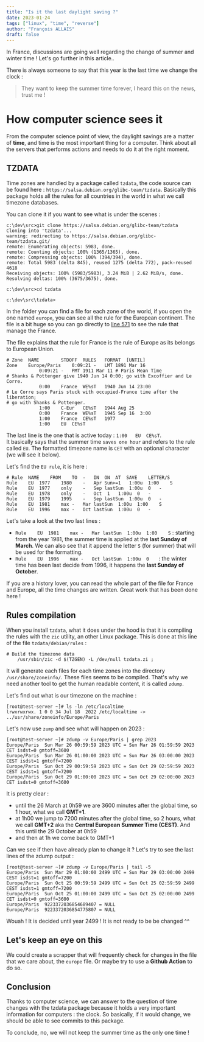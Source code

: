 ```yaml
---
title: "Is it the last daylight saving ?"
date: 2023-01-24
tags: ["linux", "time", "reverse"]
author: "François ALLAIS"
draft: false
---
```


In France, discussions are going well regarding the change of summer and winter time ! Let's go further in this article..
<!--more-->

There is always someone to say that this year is the last time we change the clock :

> They want to keep the summer time forever, I heard this on the news, trust me !

# How computer science sees it

From the computer science point of view, the daylight savings are a matter of **time**, and time is the most important thing for a computer. Think about all the servers that performs actions and needs to do it at the right moment.

## TZDATA

Time zones are handled by a package called `tzdata`, the code source can be found here : `https://salsa.debian.org/glibc-team/tzdata`. Basically this package holds all the rules for all countries in the world in what we call timezone databases.

You can clone it if you want to see what is under the scenes :

```
c:\dev\src>git clone https://salsa.debian.org/glibc-team/tzdata
Cloning into 'tzdata'...
warning: redirecting to https://salsa.debian.org/glibc-team/tzdata.git/
remote: Enumerating objects: 5983, done.
remote: Counting objects: 100% (1365/1365), done.
remote: Compressing objects: 100% (394/394), done.
remote: Total 5983 (delta 845), reused 1275 (delta 772), pack-reused 4618
Receiving objects: 100% (5983/5983), 3.24 MiB | 2.62 MiB/s, done.
Resolving deltas: 100% (3675/3675), done.

c:\dev\src>cd tzdata

c:\dev\src\tzdata>
```

In the folder you can find a file for each zone of the world, if you open the one named `europe`, you can see all the rule for the European continent. The file is a bit huge so you can go directly to [line 571](https://salsa.debian.org/glibc-team/tzdata/-/blob/sid/europe#L571) to see the rule that manage the France.

The file explains that the rule for France is the rule of Europe as its belongs to European Union.

```
# Zone	NAME		STDOFF	RULES	FORMAT	[UNTIL]
Zone	Europe/Paris	0:09:21 -	LMT	1891 Mar 16
			0:09:21	-	PMT	1911 Mar 11 # Paris Mean Time
# Shanks & Pottenger give 1940 Jun 14 0:00; go with Excoffier and Le Corre.
			0:00	France	WE%sT	1940 Jun 14 23:00
# Le Corre says Paris stuck with occupied-France time after the liberation;
# go with Shanks & Pottenger.
			1:00	C-Eur	CE%sT	1944 Aug 25
			0:00	France	WE%sT	1945 Sep 16  3:00
			1:00	France	CE%sT	1977
			1:00	EU	CE%sT
```

The last line is the one that is active today : `1:00	EU	CE%sT`.  
It basically says that the summer time `saves one hour` and refers to the rule called `EU`. The formatted timezone name is `CET` with an optional character (we will see it below).  

Let's find the `EU rule`, it is here :

```
# Rule	NAME	FROM	TO	-	IN	ON	AT	SAVE	LETTER/S
Rule	EU	1977	1980	-	Apr	Sun>=1	 1:00u	1:00	S
Rule	EU	1977	only	-	Sep	lastSun	 1:00u	0	-
Rule	EU	1978	only	-	Oct	 1	 1:00u	0	-
Rule	EU	1979	1995	-	Sep	lastSun	 1:00u	0	-
Rule	EU	1981	max	-	Mar	lastSun	 1:00u	1:00	S
Rule	EU	1996	max	-	Oct	lastSun	 1:00u	0	-
```

Let's take a look at the two last lines :

 - `Rule	EU	1981	max	-	Mar	lastSun	 1:00u	1:00	S` : starting from the year 1981, the summer time is applied at the **last Sunday of March**. We can also see that it append the letter `S` (for summer) that will be used for the formatting.
 - `Rule	EU	1996	max	-	Oct	lastSun	 1:00u	0	` : the winter time has been last decide from 1996, it happens the **last Sunday of October**.

If you are a history lover, you can read the whole part of the file for France and Europe, all the time changes are written. Great work that has been done here !

## Rules compilation

When you install `tzdata`, what it does under the hood is that it is compiling the rules with the `zic` utility, an other Linux package. This is done at this line of the file `tzdata/debian/rules` :

```
# Build the timezone data
	/usr/sbin/zic -d $(TZGEN) -L /dev/null tzdata.zi ;
```

It will generate each files for each time zones into the directory `/usr/share/zoneinfo/`.  These files seems to be compiled. That's why we need another tool to get the human readable content, it is called `zdump`.

Let's find out what is our timezone on the machine : 

```
[root@test-server ~]# ls -ln /etc/localtime
lrwxrwxrwx. 1 0 0 34 Jul 18  2022 /etc/localtime -> ../usr/share/zoneinfo/Europe/Paris
```

Let's now use `zump` and see what will happen on 2023 :

```
[root@test-server ~]# zdump -v Europe/Paris | grep 2023
Europe/Paris  Sun Mar 26 00:59:59 2023 UTC = Sun Mar 26 01:59:59 2023 CET isdst=0 gmtoff=3600
Europe/Paris  Sun Mar 26 01:00:00 2023 UTC = Sun Mar 26 03:00:00 2023 CEST isdst=1 gmtoff=7200
Europe/Paris  Sun Oct 29 00:59:59 2023 UTC = Sun Oct 29 02:59:59 2023 CEST isdst=1 gmtoff=7200
Europe/Paris  Sun Oct 29 01:00:00 2023 UTC = Sun Oct 29 02:00:00 2023 CET isdst=0 gmtoff=3600
```

It is pretty clear :

 - until the 26 March at 0h59 we are 3600 minutes after the global time, so 1 hour, what we call **GMT+1**.
 - at 1h00 we jump to 7200 minutes after the global time, so 2 hours, what we call **GMT+2** aka the **Central European Summer Time (CEST)**. And this until the 29 October at 0h59
 - and then at 1h we come back to GMT+1

Can we see if then have already plan to change it ? Let's try to see the last lines of the zdump output :

```
[root@test-server ~]# zdump -v Europe/Paris | tail -5
Europe/Paris  Sun Mar 29 01:00:00 2499 UTC = Sun Mar 29 03:00:00 2499 CEST isdst=1 gmtoff=7200
Europe/Paris  Sun Oct 25 00:59:59 2499 UTC = Sun Oct 25 02:59:59 2499 CEST isdst=1 gmtoff=7200
Europe/Paris  Sun Oct 25 01:00:00 2499 UTC = Sun Oct 25 02:00:00 2499 CET isdst=0 gmtoff=3600
Europe/Paris  9223372036854689407 = NULL
Europe/Paris  9223372036854775807 = NULL
```

Wouah ! It is decided until year 2499 ! It is not ready to be be changed ^^

## Let's keep an eye on this

We could create a scrapper that will frequently check for changes in the file that we care about, the `europe` file. Or maybe try to use a **Github Action** to do so.

## Conclusion

Thanks to computer science, we can answer to the question of time changes with the tzdata package because it holds a very important information for computers : the clock. So basically, if it would change, we should be able to see commits to this package.

To conclude, no, we will not keep the summer time as the only one time !